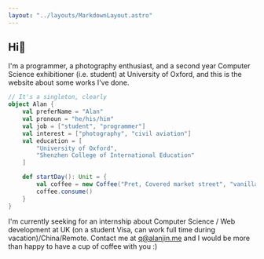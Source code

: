 ```yaml
---
layout: "../layouts/MarkdownLayout.astro"
---
```


## Hi👋

I'm a programmer, a photography enthusiast, and a second year Computer Science exhibitioner (i.e. student) at University of Oxford, and this is the website about some works I've done.

```scala
// It's a singleton, clearly
object Alan {
    val preferName = "Alan"
    val pronoun = "he/his/him"
    val job = ["student", "programmer"]
    val interest = ["photography", "civil aviation"]
    val education = [
        "University of Oxford",
        "Shenzhen College of International Education"
    ]

    def startDay(): Unit = {
        val coffee = new Coffee("Pret, Covered market street", "vanilla latte")
        coffee.consume()
    }
}
```

I'm currently seeking for an internship about Computer Science / Web development at UK (on a student Visa, can work full time during vacation)/China/Remote. Contact me at q@alanjin.me and I would be more than happy to have a cup of coffee with you :)
